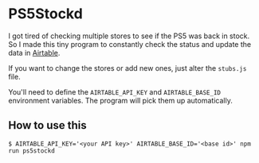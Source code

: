 # PS5Stockd

I got tired of checking multiple stores to see if the PS5 was back in stock.
So I made this tiny program to constantly check the status and update the data in [Airtable](https://airtable.com/).

If you want to change the stores or add new ones, just alter the `stubs.js` file.

You'll need to define the `AIRTABLE_API_KEY` and `AIRTABLE_BASE_ID` environment variables.
The program will pick them up automatically.

## How to use this

```
$ AIRTABLE_API_KEY='<your API key>' AIRTABLE_BASE_ID='<base id>' npm run ps5stockd
```
